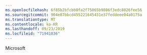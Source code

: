 ```yaml
---
ms.openlocfilehash: 6f85b2bfcbb0fa2f75065b9806f3edc8026fee56
ms.sourcegitcommit: 904e87bbcd455221645431e37feddeee04a0175a
ms.translationtype: MT
ms.contentlocale: ko-KR
ms.lasthandoff: 09/23/2019
ms.locfileid: "71941036"
---
```

Microsoft